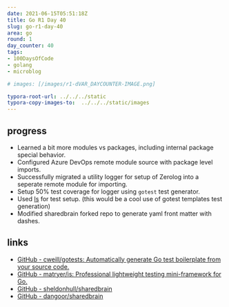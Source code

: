 ```yaml
---
date: 2021-06-15T05:51:18Z
title: Go R1 Day 40
slug: go-r1-day-40
area: go
round: 1
day_counter: 40
tags:
- 100DaysOfCode
- golang
- microblog

# images: [/images/r1-dVAR_DAYCOUNTER-IMAGE.png]

typora-root-url: ../../../static
typora-copy-images-to:  ../../../static/images
---
```


## progress

- Learned a bit more modules vs packages, including internal package special behavior.
- Configured Azure DevOps remote module source with package level imports.
- Successfully migrated a utility logger for setup of Zerolog into a seperate remote module for importing.
- Setup 50% test coverage for logger using `gotest` test generator.
- Used [Is](https://github.com/matryer/is) for test setup. (this would be a cool use of gotest templates test generation)
- Modified sharedbrain forked repo to generate yaml front matter with dashes.

## links

- [GitHub - cweill/gotests: Automatically generate Go test boilerplate from your source code.](https://github.com/cweill/gotests)
- [GitHub - matryer/is: Professional lightweight testing mini-framework for Go.](https://github.com/matryer/is)
- [GitHub - sheldonhull/sharedbrain](https://github.com/sheldonhull/sharedbrain)
- [GitHub - dangoor/sharedbrain](https://github.com/dangoor/sharedbrain)
